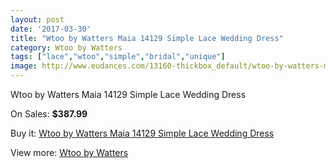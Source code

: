 ```yaml
---
layout: post
date: '2017-03-30'
title: "Wtoo by Watters Maia 14129 Simple Lace Wedding Dress"
category: Wtoo by Watters
tags: ["lace","wtoo","simple","bridal","unique"]
image: http://www.eudances.com/13160-thickbox_default/wtoo-by-watters-maia-14129-simple-lace-wedding-dress.jpg
---
```

Wtoo by Watters Maia 14129 Simple Lace Wedding Dress

On Sales: **$387.99**
<a href="https://www.eudances.com/en/wtoo-by-watters/3988-wtoo-by-watters-maia-14129-simple-lace-wedding-dress.html"><amp-img layout="responsive" width="600" height="600" src="//www.eudances.com/13160-thickbox_default/wtoo-by-watters-maia-14129-simple-lace-wedding-dress.jpg" alt="Wtoo by Watters Maia 14129 Simple Lace Wedding Dress 0" /></a>
<a href="https://www.eudances.com/en/wtoo-by-watters/3988-wtoo-by-watters-maia-14129-simple-lace-wedding-dress.html"><amp-img layout="responsive" width="600" height="600" src="//www.eudances.com/13164-thickbox_default/wtoo-by-watters-maia-14129-simple-lace-wedding-dress.jpg" alt="Wtoo by Watters Maia 14129 Simple Lace Wedding Dress 1" /></a>
<a href="https://www.eudances.com/en/wtoo-by-watters/3988-wtoo-by-watters-maia-14129-simple-lace-wedding-dress.html"><amp-img layout="responsive" width="600" height="600" src="//www.eudances.com/13163-thickbox_default/wtoo-by-watters-maia-14129-simple-lace-wedding-dress.jpg" alt="Wtoo by Watters Maia 14129 Simple Lace Wedding Dress 2" /></a>
<a href="https://www.eudances.com/en/wtoo-by-watters/3988-wtoo-by-watters-maia-14129-simple-lace-wedding-dress.html"><amp-img layout="responsive" width="600" height="600" src="//www.eudances.com/13162-thickbox_default/wtoo-by-watters-maia-14129-simple-lace-wedding-dress.jpg" alt="Wtoo by Watters Maia 14129 Simple Lace Wedding Dress 3" /></a>
<a href="https://www.eudances.com/en/wtoo-by-watters/3988-wtoo-by-watters-maia-14129-simple-lace-wedding-dress.html"><amp-img layout="responsive" width="600" height="600" src="//www.eudances.com/13161-thickbox_default/wtoo-by-watters-maia-14129-simple-lace-wedding-dress.jpg" alt="Wtoo by Watters Maia 14129 Simple Lace Wedding Dress 4" /></a>

Buy it: [Wtoo by Watters Maia 14129 Simple Lace Wedding Dress](https://www.eudances.com/en/wtoo-by-watters/3988-wtoo-by-watters-maia-14129-simple-lace-wedding-dress.html "Wtoo by Watters Maia 14129 Simple Lace Wedding Dress")

View more: [Wtoo by Watters](https://www.eudances.com/en/49-wtoo-by-watters "Wtoo by Watters")